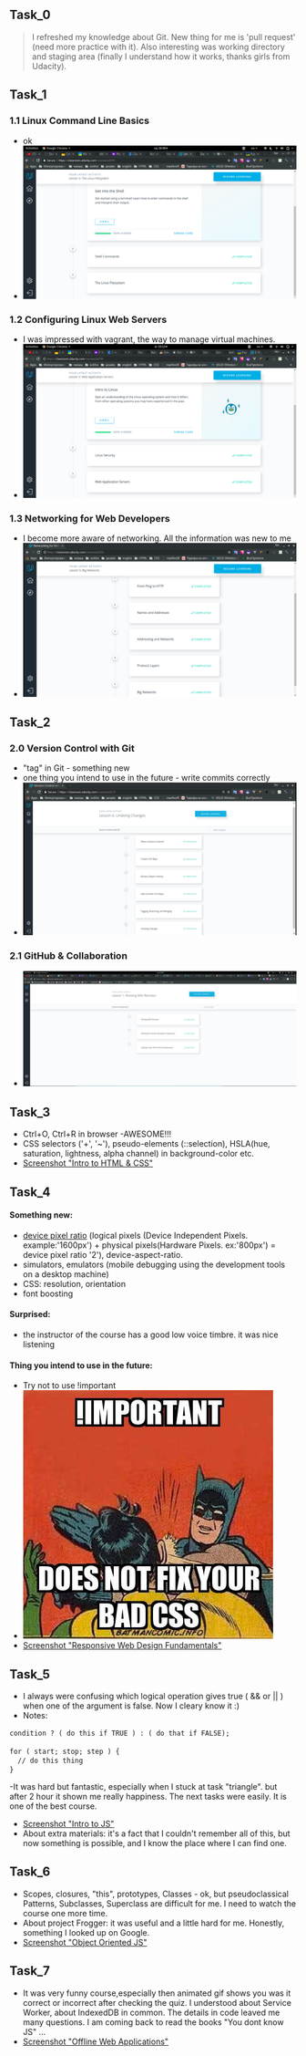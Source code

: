 ## Task_0
> I refreshed my knowledge about Git. New thing for me is 'pull request' (need more practice with it).
Also interesting was working directory and staging area (finally I understand how it works, thanks girls from Udacity).
## Task_1
### 1.1 Linux Command Line Basics
- ok
- ![Screenshot](task_1/test_1.1.png)
### 1.2 Configuring Linux Web Servers
- I was impressed with vagrant, the way to manage virtual machines.
- ![Screenshot](task_1/test_1.2.png)
### 1.3 Networking for Web Developers
- I become more aware of networking. All the information was new to me
- ![Screenshot](task_1/test_1.3.png)
## Task_2
### 2.0 Version Control with Git
- "tag" in Git - something new
- one thing you intend to use in the future - write commits correctly
- ![Screenshot](task_2/test_2.png)
### 2.1 GitHub & Collaboration
- ![Screenshot](task_2/test_2.1.png)
## Task_3
- Ctrl+O, Ctrl+R in browser -AWESOME!!!
- CSS selectors ('+', '~'), pseudo-elements (::selection), HSLA(hue, saturation, lightness, alpha channel) in background-color etc.
- [Screenshot "Intro to HTML & CSS"](https://github.com/xandzia/kottans_frontend/blob/master/task_3/test_3.png)
## Task_4
#### Something new:
- [device pixel ratio](https://stackoverflow.com/questions/8785643/what-exactly-is-device-pixel-ratio) (logical pixels
(Device Independent Pixels. example:'1600px') + physical pixels(Hardware Pixels. ex:'800px') = device pixel ratio '2'), device-aspect-ratio.
- simulators, emulators (mobile debugging using the development tools on a desktop machine)
- CSS: resolution, orientation
- font boosting
#### Surprised:
- the instructor of the course has a good low voice timbre. it was nice listening
#### Thing you intend to use in the future:
- Try not to use !important
- ![Screenshot](task_1/important.jpeg)
- [Screenshot "Responsive Web Design Fundamentals"](https://github.com/xandzia/kottans_frontend/blob/master/task_4/test_4.png)
## Task_5
- I always were confusing which logical operation gives true ( && or || ) when one of the argument is false. Now I cleary know it :)
- Notes: 
```
condition ? ( do this if TRUE ) : ( do that if FALSE);

for ( start; stop; step ) {
  // do this thing
}

```
-It was hard but fantastic, especially when I stuck at task "triangle". but after 2 hour it shown me really happiness. The next tasks were easily. It is one of the best course.
- [Screenshot "Intro to JS"](https://github.com/xandzia/kottans_frontend/blob/master/task_5/task_5.png)
- About extra materials: it's a fact that I couldn't remember all of this, but now something is possible, and I know the place where I can find one.
## Task_6
- Scopes, closures, "this", prototypes, Classes - ok, but pseudoclassical Patterns, Subclasses, Superclass are difficult for me. I need to watch the course one more time.
- About project Frogger: it was useful and a little hard for me. Honestly,  something I looked up on Google.
- [Screenshot "Object Oriented JS"](https://github.com/xandzia/kottans_frontend/blob/master/task_6/task_6.png)
## Task_7
- It was very funny course,especially then animated gif shows you was it correct or incorrect after checking the quiz. I understood about Service Worker, about IndexedDB in common. The details in code leaved me many questions. I am coming back to read the books "You dont know JS" ...
- [Screenshot "Offline Web Applications"](https://github.com/xandzia/kottans_frontend/blob/master/task_7/task_7.png)

